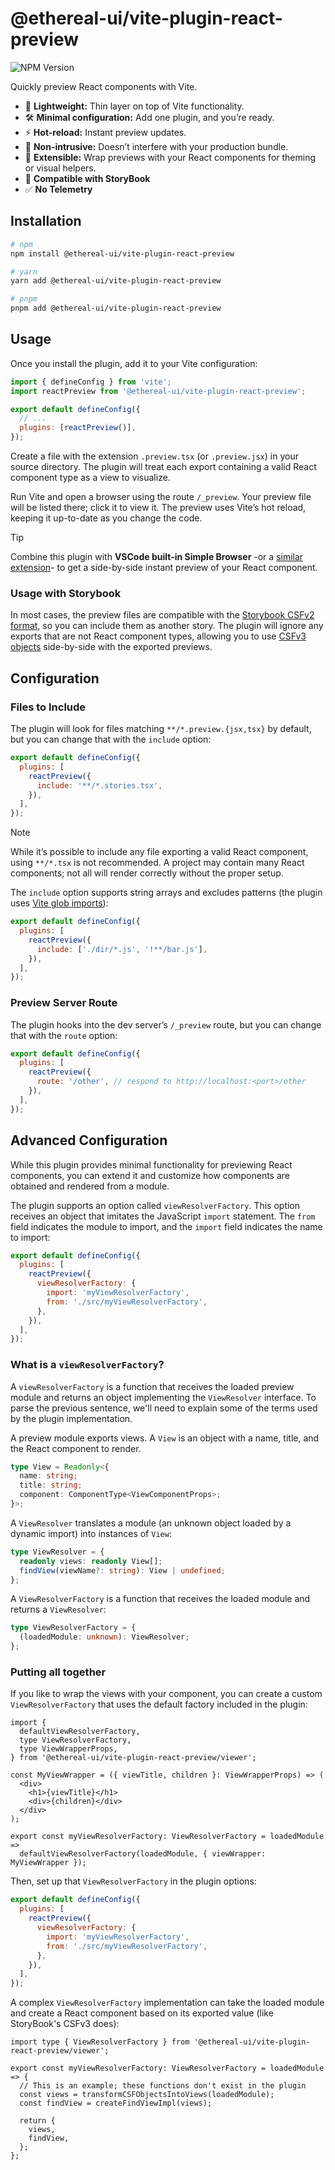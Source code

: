 # @ethereal-ui/vite-plugin-react-preview
![NPM Version](https://img.shields.io/npm/v/%40ethereal-ui%2Fvite-plugin-react-preview?label=%20)


Quickly preview React components with Vite.

- 🍃 **Lightweight:** Thin layer on top of Vite functionality.
- 🛠️ **Minimal configuration:** Add one plugin, and you’re ready.
- ⚡️ **Hot-reload:** Instant preview updates.
- 🚀 **Non-intrusive:** Doesn’t interfere with your production bundle.
- 🔌 **Extensible:** Wrap previews with your React components for theming or visual helpers.
- 🤝 **Compatible with StoryBook**
- ✅ **No Telemetry**

## Installation

```sh
# npm
npm install @ethereal-ui/vite-plugin-react-preview

# yarn
yarn add @ethereal-ui/vite-plugin-react-preview

# pnpm
pnpm add @ethereal-ui/vite-plugin-react-preview
```

## Usage

Once you install the plugin, add it to your Vite configuration:

```js
import { defineConfig } from 'vite';
import reactPreview from '@ethereal-ui/vite-plugin-react-preview';

export default defineConfig({
  // ...
  plugins: [reactPreview()],
});
```

Create a file with the extension `.preview.tsx` (or `.preview.jsx`) in your
source directory. The plugin will treat each export containing a valid React
component type as a view to visualize.

Run Vite and open a browser using the route `/_preview`. Your preview file will
be listed there; click it to view it. The preview uses Vite’s hot reload,
keeping it up-to-date as you change the code.

<!-- prettier-ignore-start -->
> [!TIP]
> Combine this plugin with **VSCode built-in Simple Browser**
> -or a [similar extension](https://marketplace.visualstudio.com/items?itemName=antfu.browse-lite)-
> to get a side-by-side instant preview of your React component.
<!-- prettier-ignore-end -->

### Usage with Storybook

In most cases, the preview files are compatible with the
[Storybook CSFv2 format](https://storybook.js.org/docs/6/writing-stories#component-story-format),
so you can include them as another story. The plugin will ignore any exports
that are not React component types, allowing you to use
[CSFv3 objects](https://storybook.js.org/docs/api/csf) side-by-side with the
exported previews.

## Configuration

### Files to Include

The plugin will look for files matching `**/*.preview.{jsx,tsx}` by default, but
you can change that with the `include` option:

```js
export default defineConfig({
  plugins: [
    reactPreview({
      include: '**/*.stories.tsx',
    }),
  ],
});
```

<!-- prettier-ignore-start -->
> [!NOTE]
> While it’s possible to include any file exporting a valid React
> component, using `**/*.tsx` is not recommended. A project may
> contain many React components; not all will render correctly
> without the proper setup.
<!-- prettier-ignore-end -->

The `include` option supports string arrays and excludes patterns (the plugin
uses [Vite glob imports](https://vitejs.dev/guide/features.html#glob-import)):

```js
export default defineConfig({
  plugins: [
    reactPreview({
      include: ['./dir/*.js', '!**/bar.js'],
    }),
  ],
});
```

### Preview Server Route

The plugin hooks into the dev server’s `/_preview` route, but you can change
that with the `route` option:

```js
export default defineConfig({
  plugins: [
    reactPreview({
      route: '/other', // respond to http://localhost:<port>/other
    }),
  ],
});
```

## Advanced Configuration

While this plugin provides minimal functionality for previewing React
components, you can extend it and customize how components are obtained and
rendered from a module.

The plugin supports an option called `viewResolverFactory`. This option receives
an object that imitates the JavaScript `import` statement. The `from` field
indicates the module to import, and the `import` field indicates the name to
import:

```js
export default defineConfig({
  plugins: [
    reactPreview({
      viewResolverFactory: {
        import: 'myViewResolverFactory',
        from: './src/myViewResolverFactory',
      },
    }),
  ],
});
```

### What is a `viewResolverFactory`?

A `viewResolverFactory` is a function that receives the loaded preview module
and returns an object implementing the `ViewResolver` interface. To parse the
previous sentence, we'll need to explain some of the terms used by the plugin
implementation.

A preview module exports views. A `View` is an object with a name, title, and
the React component to render.

```ts
type View = Readonly<{
  name: string;
  title: string;
  component: ComponentType<ViewComponentProps>;
}>;
```

A `ViewResolver` translates a module (an unknown object loaded by a dynamic
import) into instances of `View`:

```ts
type ViewResolver = {
  readonly views: readonly View[];
  findView(viewName?: string): View | undefined;
};
```

A `ViewResolverFactory` is a function that receives the loaded module and
returns a `ViewResolver`:

```ts
type ViewResolverFactory = {
  (loadedModule: unknown): ViewResolver;
};
```

### Putting all together

If you like to wrap the views with your component, you can create a custom
`ViewResolverFactory` that uses the default factory included in the plugin:

```tsx
import {
  defaultViewResolverFactory,
  type ViewResolverFactory,
  type ViewWrapperProps,
} from '@ethereal-ui/vite-plugin-react-preview/viewer';

const MyViewWrapper = ({ viewTitle, children }: ViewWrapperProps) => (
  <div>
    <h1>{viewTitle}</h1>
    <div>{children}</div>
  </div>
);

export const myViewResolverFactory: ViewResolverFactory = loadedModule =>
  defaultViewResolverFactory(loadedModule, { viewWrapper: MyViewWrapper });
```

Then, set up that `ViewResolverFactory` in the plugin options:

```js
export default defineConfig({
  plugins: [
    reactPreview({
      viewResolverFactory: {
        import: 'myViewResolverFactory',
        from: './src/myViewResolverFactory',
      },
    }),
  ],
});
```

A complex `ViewResolverFactory` implementation can take the loaded module and
create a React component based on its exported value (like StoryBook's CSFv3
does):

```tsx
import type { ViewResolverFactory } from '@ethereal-ui/vite-plugin-react-preview/viewer';

export const myViewResolverFactory: ViewResolverFactory = loadedModule => {
  // This is an example; these functions don't exist in the plugin
  const views = transformCSFObjectsIntoViews(loadedModule);
  const findView = createFindViewImpl(views);

  return {
    views,
    findView,
  };
};
```
